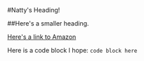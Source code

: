#Natty's Heading!

##Here's a smaller heading.

[Here's a link to Amazon](http://www.amazon.com/ "Amazon.com")

Here is a code block I hope: ```code block here```
